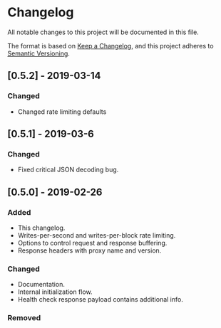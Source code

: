 # Changelog
All notable changes to this project will be documented in this file.

The format is based on [Keep a Changelog](https://keepachangelog.com/en/1.0.0/),
and this project adheres to [Semantic Versioning](https://semver.org/spec/v2.0.0.html).

## [0.5.2] - 2019-03-14
### Changed
- Changed rate limiting defaults

## [0.5.1] - 2019-03-6
### Changed
- Fixed critical JSON decoding bug.

## [0.5.0] - 2019-02-26
### Added
- This changelog.
- Writes-per-second and writes-per-block rate limiting.
- Options to control request and response buffering.
- Response headers with proxy name and version.

### Changed
- Documentation.
- Internal initialization flow.
- Health check response payload contains additional info.

### Removed

